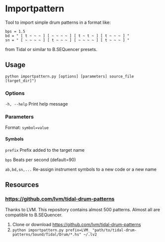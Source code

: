 # Importpattern

Tool to import simple drum patterns in a format like:
```
bps = 1.5
bd = " [ t ~ ~ ~ ] [ ~ ~ ~ ~ ] [ t ~ t ~ ] [ t ~ ~ ~ ] "
sn = " [ ~ ~ ~ ~ ] [ t ~ ~ ~ ] [ ~ ~ ~ ~ ] [ t ~ ~ ~ ] "
```

from Tidal or similar to B.SEQuencer presets.

## Usage 
```
python importpattern.py [options] [parameters] source_file [target_dir]")
```

### Options
`-h, --help`     Print help message

### Parameters
Format: `symbol=value`

#### Symbols
`prefix`      Prefix added to the target name

`bps`         Beats per second (default=90)

`ab,bd,sn,...` Re-assign instrument symbols to a new code or a new name

## Resources
### https://github.com/lvm/tidal-drum-patterns
Thanks to LVM. This repository contains almost 500 patterns. Almost all are compatible to B.SEQuencer.

1. Clone or download https://github.com/lvm/tidal-drum-patterns
2. `python importpattern.py prefix=LVM_ "path/to/tidal-drum-patterns/Sound/Tidal/Drum/*.hs" ~/.lv2`
